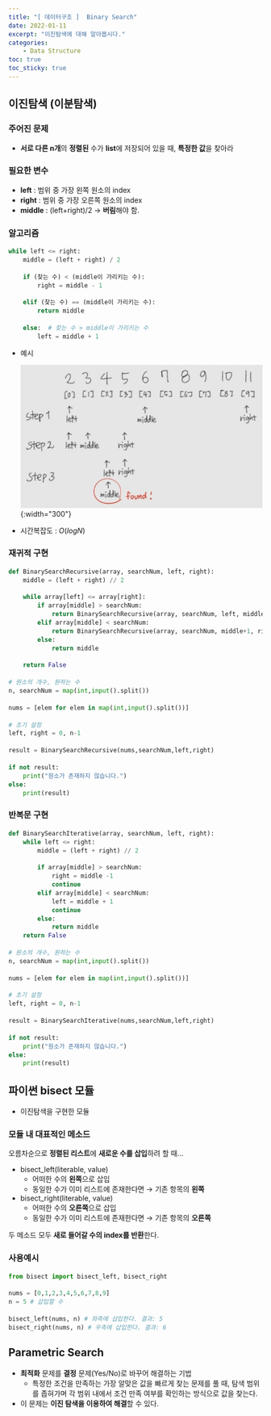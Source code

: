```yaml
---
title: "[ 데이터구조 ]  Binary Search"
date: 2022-01-11
excerpt: "이진탐색에 대해 알아봅시다."
categories: 
    - Data Structure
toc: true
toc_sticky: true
---
```



## 이진탐색 (이분탐색)

### 주어진 문제

- **서로 다른 n개**의 **정렬된** 수가 **list**에 저장되어 있을 때, **특정한 값**을 찾아라

### 필요한 변수

- **left** : 범위 중 가장 왼쪽 원소의 index
- **right** : 범위 중 가장 오른쪽 원소의 index
- **middle** : (left+right)/2 → **버림**해야 함.

### 알고리즘

```python
while left <= right:
	middle = (left + right) / 2

	if (찾는 수) < (middle이 가리키는 수):
		right = middle - 1

	elif (찾는 수) == (middle이 가리키는 수):
		return middle

	else:  # 찾는 수 > middle이 가리키는 수
		left = middle + 1
```

- 예시
    
    ![1.jpg](/assets/images/posts/data_structure/binary_search/1.jpg){:width="300"}
    
- 시간복잡도 : $O(logN)$


### 재귀적 구현

```python
def BinarySearchRecursive(array, searchNum, left, right):
    middle = (left + right) // 2

    while array[left] <= array[right]:
        if array[middle] > searchNum:
            return BinarySearchRecursive(array, searchNum, left, middle-1)
        elif array[middle] < searchNum:
            return BinarySearchRecursive(array, searchNum, middle+1, right)
        else:
            return middle

    return False

# 원소의 개수, 원하는 수
n, searchNum = map(int,input().split())

nums = [elem for elem in map(int,input().split())]

# 초기 설정
left, right = 0, n-1

result = BinarySearchRecursive(nums,searchNum,left,right)

if not result:
    print("원소가 존재하지 않습니다.")
else:
    print(result)
```


### 반복문 구현

```python
def BinarySearchIterative(array, searchNum, left, right):
    while left <= right:
        middle = (left + right) // 2

        if array[middle] > searchNum:
            right = middle -1
            continue
        elif array[middle] < searchNum:
            left = middle + 1
            continue
        else:
            return middle
    return False

# 원소의 개수, 원하는 수
n, searchNum = map(int,input().split())

nums = [elem for elem in map(int,input().split())]

# 초기 설정
left, right = 0, n-1

result = BinarySearchIterative(nums,searchNum,left,right)

if not result:
    print("원소가 존재하지 않습니다.")
else:
    print(result)
```



## 파이썬 bisect 모듈

- 이진탐색을 구현한 모듈

### 모듈 내 대표적인 메소드

오름차순으로 **정렬된 리스트**에 **새로운 수를 삽입**하려 할 때...

- bisect_left(literable, value)
    - 어떠한 수의 **왼쪽**으로 삽입
    - 동일한 수가 이미 리스트에 존재한다면 → 기존 항목의 **왼쪽**
- bisect_right(literable, value)
    - 어떠한 수의 **오른쪽**으로 삽입
    - 동일한 수가 이미 리스트에 존재한다면 → 기존 항목의 **오른쪽**

두 메소드 모두 **새로 들어갈 수의 index를 반환**한다.

### 사용예시

```python
from bisect import bisect_left, bisect_right

nums = [0,1,2,3,4,5,6,7,8,9] 
n = 5 # 삽입할 수 

bisect_left(nums, n) # 좌측에 삽입한다. 결과: 5
bisect_right(nums, n) # 우측에 삽입한다. 결과: 6
```



## Parametric Search

- **최적화** 문제를 **결정** 문제(Yes/No)로 바꾸어 해결하는 기법
    - 특정한 조건을 만족하는 가장 알맞은 값을 빠르게 찾는 문제를 풀 때, 탐색 범위를 좁혀가며 각 범위 내에서 조건 만족 여부를 확인하는 방식으로 값을 찾는다.
- 이 문제는 **이진 탐색을 이용하여 해결**할 수 있다.